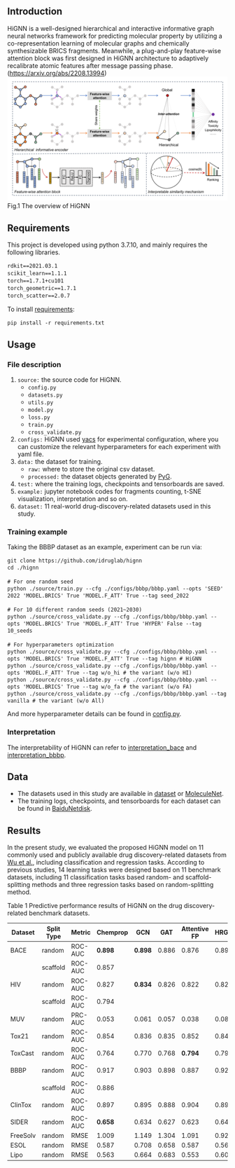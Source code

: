 ## Introduction
HiGNN is a well-designed hierarchical and interactive informative graph neural networks framework for predicting molecular property by utilizing a co-representation learning of molecular graphs and chemically synthesizable BRICS fragments. Meanwhile, a plug-and-play feature-wise attention block was first designed in HiGNN architecture to adaptively recalibrate atomic features after message passing phase.(https://arxiv.org/abs/2208.13994)
![overview](https://github.com/idrugLab/hignn/blob/main/hignn.png)
Fig.1 The overview of HiGNN

## Requirements
This project is developed using python 3.7.10, and mainly requires the following libraries.
```txt
rdkit==2021.03.1
scikit_learn==1.1.1
torch==1.7.1+cu101
torch_geometric==1.7.1
torch_scatter==2.0.7
```
To install [requirements](https://github.com/idrugLab/hignn/blob/main/requirements.txt):
```txt
pip install -r requirements.txt
```

## Usage
### File description
1. `source:` the source code for HiGNN.
	- `config.py` 
	- `datasets.py`
	- `utils.py`
	- `model.py`
	- `loss.py`
	- `train.py`
	- `cross_validate.py`
2. `configs:` HiGNN used [yacs](https://github.com/rbgirshick/yacs) for experimental configuration, where you can customize the relevant hyperparameters for each experiment with yaml file.
3. `data:` the dataset for training.
	- `raw:` where to store the original csv dataset.
	- `processed:` the dataset objects generated by [PyG](https://pytorch-geometric.readthedocs.io/en/latest/notes/create_dataset.html).
4. `test:` where the training logs, checkpoints and tensorboards are saved.
5. `example:` jupyter notebook codes for fragments counting, t-SNE visualization, interpretation and so on.
6. `dataset:` 11 real-world drug-discovery-related datasets used in this study.

### Training example
Taking the BBBP dataset as an example, experiment can be run via:
```shell
git clone https://github.com/idruglab/hignn
cd ./hignn

# For one random seed
python ./source/train.py --cfg ./configs/bbbp/bbbp.yaml --opts 'SEED' 2022 'MODEL.BRICS' True 'MODEL.F_ATT' True --tag seed_2022

# For 10 different random seeds (2021~2030)
python ./source/cross_validate.py --cfg ./configs/bbbp/bbbp.yaml --opts 'MODEL.BRICS' True 'MODEL.F_ATT' True 'HYPER' False --tag 10_seeds

# For hyperparameters optimization
python ./source/cross_validate.py --cfg ./configs/bbbp/bbbp.yaml --opts 'MODEL.BRICS' True 'MODEL.F_ATT' True --tag hignn # HiGNN
python ./source/cross_validate.py --cfg ./configs/bbbp/bbbp.yaml --opts 'MODEL.F_ATT' True --tag w/o_hi # the variant (w/o HI)
python ./source/cross_validate.py --cfg ./configs/bbbp/bbbp.yaml --opts 'MODEL.BRICS' True --tag w/o_fa # the variant (w/o FA)
python ./source/cross_validate.py --cfg ./configs/bbbp/bbbp.yaml --tag vanilla # the variant (w/o All)
```
And more hyperparameter details can be found in [config.py](https://github.com/idrugLab/hignn/blob/main/source/config.py "config.py").

###  Interpretation
The interpretability of HiGNN can refer to [interpretation_bace](https://github.com/idrugLab/hignn/blob/main/example/interpretation_bace.ipynb "interpretation_bace.ipynb") and [interpretation_bbbp](https://github.com/idrugLab/hignn/blob/main/example/interpretation_bbbp.ipynb "interpretation_bbbp.ipynb").

## Data
- The datasets used in this study are available in [dataset](https://github.com/idrugLab/hignn/blob/main/dataset) or [MoleculeNet](https://moleculenet.org/).
- The training logs, checkpoints, and tensorboards for each dataset can be found in [BaiduNetdisk](https://pan.baidu.com/s/1NDDrsjWuL_5PhOeSD7RM5w?pwd=scut).
## Results
In the present study, we evaluated the proposed HiGNN model on 11 commonly used and publicly available drug discovery-related datasets from [Wu et al.](https://pubs.rsc.org/en/content/articlelanding/2018/SC/C7SC02664A), including classification and regression tasks. According to previous studies, 14 learning tasks were designed based on 11 benchmark datasets, including 11 classification tasks based random- and scaffold-splitting methods and three regression tasks based on random-splitting method.

Table 1 Predictive performance results of HiGNN on the drug discovery-related benchmark datasets.

| Dataset | Split Type | Metric  | Chemprop | GCN   | GAT   | Attentive FP | HRGCN+ | XGBoost | HiGNN   |
|---------|------------|---------|----------|-------|-------|--------------|--------|---------|---------|
| BACE    | random     | ROC-AUC | **0.898**  | **0.898** | 0.886 | 0.876        | 0.891  | 0.889   | 0.890   |
|         | scaffold   | ROC-AUC | 0.857    |       |       |              |        |         | **0.882**   |
| HIV     | random     | ROC-AUC | 0.827    | **0.834** | 0.826 | 0.822        | 0.824  | 0.816   | 0.816   |
|         | scaffold   | ROC-AUC | 0.794    |       |       |              |        |         | **0.802**   |
| MUV     | random     | PRC-AUC | 0.053    | 0.061 | 0.057 | 0.038        | 0.082  | 0.068   | **0.186**   |
| Tox21   | random     | ROC-AUC | 0.854    | 0.836 | 0.835 | 0.852        | 0.848  | 0.836   | **0.856**   |
| ToxCast | random     | ROC-AUC | 0.764    | 0.770 | 0.768 | **0.794**        | 0.793  | 0.774   | 0.781   |
| BBBP    | random     | ROC-AUC | 0.917    | 0.903 | 0.898 | 0.887        | 0.926  | 0.926   | **0.932**   |
|         | scaffold   | ROC-AUC | 0.886    |       |       |              |        |         | **0.927**   |
| ClinTox  | random | ROC-AUC | 0.897  | 0.895 | 0.888 | 0.904  | 0.899  | 0.911  | **0.930**   |
| SIDER    | random | ROC-AUC | **0.658**  | 0.634 | 0.627 | 0.623  | 0.641  | 0.642  | 0.651   |
| FreeSolv | random | RMSE    | 1.009  | 1.149 | 1.304 | 1.091  | 0.926  | 1.025  | **0.915**   |
| ESOL     | random | RMSE    | 0.587  | 0.708 | 0.658 | 0.587  | 0.563  | 0.582  | **0.532**   |
| Lipo     | random | RMSE    | 0.563  | 0.664 | 0.683 | 0.553  | 0.603  | 0.574  | **0.549**   |

<!-- ## Acknowledgments
The code was partly built based on [chemprop](https://github.com/chemprop/chemprop), [TrimNet](https://github.com/yvquanli/trimnet) and [Swin Transformer](https://github.com/microsoft/Swin-Transformer). Thanks a lot for their open source codes! -->

